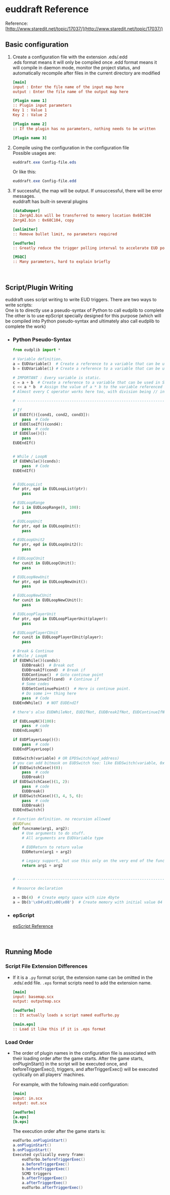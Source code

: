 # euddraft Reference

Reference:  
[http://www.staredit.net/topic/17037/](http://www.staredit.net/topic/17037/)  


## Basic configuration
1. Create a configuration file with the extension .eds/.edd  
    .eds format means it will only be compiled once 
    .edd format means it will compile in daemon mode, monitor the project status, and automatically recompile after files in the current directory are modified  

    ```ini
    [main]
    input : Enter the file name of the input map here
    output : Enter the file name of the output map here

    [Plugin name 1]
    :: Plugin input parameters
    Key 1 : Value 1 
    Key 2 : Value 2 

    [Plugin name 2]
    :: If the plugin has no parameters, nothing needs to be written

    [Plugin name 3]
    ```

    

2. Compile using the configuration in the configuration file  
    Possible usages are:
    ```PowerShell
    euddraft.exe Config-file.eds
    ```
    Or like this:
    ```PowerShell
    euddraft.exe Config-file.edd
    ```

    

3. If successful, the map will be output. If unsuccessful, there will be error messages.  
    euddraft has built-in several plugins  
    ```ini
    [dataDumper]
    :: ZergAI.bin will be transferred to memory location 0x68C104
    ZergAI.bin : 0x68C104, copy

    [unlimiter]
    :: Remove bullet limit, no parameters required 

    [eudTurbo]
    :: Greatly reduce the trigger polling interval to accelerate EUD polling

    [MSQC]
    :: Many parameters, hard to explain briefly
    ```

<br />

## Script/Plugin Writing
euddraft uses script writing to write EUD triggers. There are two ways to write scripts:  
One is to directly use a pseudo-syntax of Python to call eudplib to complete  
The other is to use epScript specially designed for this purpose (which will be compiled into Python pseudo-syntax and ultimately also call eudplib to complete the work)  

- ### Python Pseudo-Syntax

    ```python
    from eudplib import *

    # Variable definition.
    a = EUDVariable()  # Create a reference to a variable that can be used in Starcraft, with an initial value of 0
    b = EUDVariable(1) # Create a reference to a variable that can be used in Starcraft, with an initial value of 1

    # IMPORTANT : Every variable is static.
    c = a + b  # Create a reference to a variable that can be used in Starcraft with the result of a + b, and assign it to c
    c << a * b  # Assign the value of a * b to the variable referenced by c, not to c itself, but to the variable referenced by c
    # Almost every C operator works here too, with division being // instead of /

    # -----------------------------------------------------------------------------

    # If
    if EUDIf()([cond1, cond2, cond3]):
        pass  # Code
    if EUDElseIf()(cond4):
        pass  # code
    if EUDElse()():
        pass
    EUDEndIf()


    # While / LoopN
    if EUDWhile()(conds):
        pass  # Code
    EUDEndIf()


    # EUDLoopList
    for ptr, epd in EUDLoopList(ptr):
        pass

    # EUDLoopRange
    for i in EUDLoopRange(0, 100):
        pass

    # EUDLoopUnit
    for ptr, epd in EUDLoopUnit():
        pass

    # EUDLoopUnit2
    for ptr, epd in EUDLoopUnit2():
        pass

    # EUDLoopCUnit
    for cunit in EUDLoopCUnit():
        pass

    # EUDLoopNewUnit
    for ptr, epd in EUDLoopNewUnit():
        pass

    # EUDLoopNewCUnit
    for cunit in EUDLoopNewCUnit():
        pass

    # EUDLoopPlayerUnit
    for ptr, epd in EUDLoopPlayerUnit(player):
        pass

    # EUDLoopPlayerCUnit
    for cunit in EUDLoopPlayerCUnit(player):
        pass

    # Break & Continue
    # While / LoopN
    if EUDWhile()(conds):
        EUDBreak()  # Break out
        EUDBreakIf(cond)  # Break if
        EUDContinue()  # Goto continue point
        EUDContinueIf(cond)  # Continue if
        # Some codes
        EUDSetContinuePoint()  # Here is continue point.
        # Do some i++ thing here
        pass  # Code
    EUDEndWhile()  # NOT EUDEndIf

    # there's also EUDWhileNot, EUDIfNot, EUDBreakIfNot, EUDContinueIfNot etc.

    if EUDLoopN()(100):
        pass  # code
    EUDEndLoopN()

    if EUDPlayerLoop()():
        pass  # code
    EUDEndPlayerLoop()

    EUDSwitch(variable) # OR EPDSwitch(epd_address)
    # you can add bitmask on EUDSwitch too: like EUDSwitch(variable, 0xFF)
    if EUDSwitchCase()(0):
        pass  # code
        EUDBreak()
    if EUDSwitchCase()(1, 2):
        pass  # code
        EUDBreak()
    if EUDSwitchCase()(3, 4, 5, 6):
        pass  # code
        EUDBreak()
    EUDEndSwitch()

    # Function definition. no recursion allowed
    @EUDFunc
    def funcname(arg1, arg2):
        # Use arguments to do stuff.
        # All arguments are EUDVariable type

        # EUDReturn to return value
        EUDReturn(arg1 + arg2)

        # Legacy support, but use this only on the very end of the function.
        return arg1 + arg2


    # -----------------------------------------------------------------------------

    # Resource declaration

    a = Db(4)  # Create empty space with size 4byte
    a = Db(b'\x04\x01\x06\x08')  # Create memory with initial value 04 01 06 08
    ```

- ### epScript
    [epScript Reference](epScript-Reference.md)  


<br />

## Running Mode

### Script File Extension Differences
- If it is a `.py` format script, the extension name can be omitted in the .eds/.edd file. `.eps` format scripts need to add the extension name.  

    ```ini
    [main]
    input: basemap.scx
    output: outputmap.scx

    [eudTurbo]
    :: It actually loads a script named eudTurbo.py

    [main.eps]
    :: Load it like this if it is .eps format
    ```

### Load Order

- The order of plugin names in the configuration file is associated with their loading order after the game starts. After the game starts, onPluginStart() in the script will be executed once, and beforeTriggerExec(), triggers, and afterTriggerExec() will be executed cyclically on all players' machines.  

    For example, with the following main.edd configuration:  

    ```ini
    [main]
    input: in.scx
    output: out.scx

    [eudTurbo]
    [a.eps]
    [b.eps]

    ```

    The execution order after the game starts is:  

    ```PowerShell
    eudTurbo.onPluginStart()
    a.onPluginStart()
    b.onPluginStart()
    Executed cyclically every frame:
        eudTurbo.beforeTriggerExec()
        a.beforeTriggerExec()
        b.beforeTriggerExec()
        SCMD triggers
        b.afterTriggerExec()
        a.afterTriggerExec()
        eudTurbo.afterTriggerExec()
    ```

        

      

      

    



